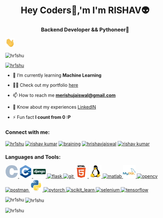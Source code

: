 <h1 align="center">Hey Coders🤖,'m I'm RISHAV👽</h1>
<h3 align="center">Backend Developer && Pythoneer🐍</h3>
<img src="https://raw.githubusercontent.com/ABSphreak/ABSphreak/master/gifs/Hi.gif" width="30px"></h2>

<p align="left"> <img src="https://komarev.com/ghpvc/?username=hr1shu&label=Profile%20views&color=0e75b6&style=flat" alt="hr1shu" /> </p>

<p align="left"> <a href="https://github.com/ryo-ma/github-profile-trophy"><img src="https://github-profile-trophy.vercel.app/?username=hr1shu" alt="hr1shu" /></a> </p>

- 🌱 I’m currently learning **Machine Learning**

- 👨‍💻 Check out my portfolio [here](https://hr1shu.pythonanywhere.com)

- 📫 How to reach me **merishujaiswal@gmail.com**

- 📄 Know about my experiences [LinkedIN](https://www.linkedin.com/in/rishav-kumar-b4a179191)

- ⚡ Fun fact **I count from 0 :P**

<h3 align="left">Connect with me:</h3>
<p align="left">
<a href="https://dev.to/hr1shu" target="blank"><img align="center" src="https://cdn.jsdelivr.net/npm/simple-icons@3.0.1/icons/dev-dot-to.svg" alt="hr1shu" height="30" width="40" /></a>
<a href="https://linkedin.com/in/rishav kumar" target="blank"><img align="center" src="https://cdn.jsdelivr.net/npm/simple-icons@3.0.1/icons/linkedin.svg" alt="rishav kumar" height="30" width="40" /></a>
<a href="https://www.youtube.com/c/braining" target="blank"><img align="center" src="https://cdn.jsdelivr.net/npm/simple-icons@3.0.1/icons/youtube.svg" alt="braining" height="30" width="40" /></a>
<a href="https://www.hackerrank.com/hrishavjaiswal" target="blank"><img align="center" src="https://cdn.jsdelivr.net/npm/simple-icons@3.0.1/icons/hackerrank.svg" alt="hrishavjaiswal" height="30" width="40" /></a>
<a href="https://auth.geeksforgeeks.org/user/rishav kumar" target="blank"><img align="center" src="https://cdn.jsdelivr.net/npm/simple-icons@3.0.1/icons/geeksforgeeks.svg" alt="rishav kumar" height="30" width="40" /></a>
</p>

<h3 align="left">Languages and Tools:</h3>
<p align="left"> <a href="https://www.cprogramming.com/" target="_blank"> <img src="https://raw.githubusercontent.com/devicons/devicon/master/icons/c/c-original.svg" alt="c" width="40" height="40"/> </a> <a href="https://www.w3schools.com/cpp/" target="_blank"> <img src="https://raw.githubusercontent.com/devicons/devicon/master/icons/cplusplus/cplusplus-original.svg" alt="cplusplus" width="40" height="40"/> </a> <a href="https://www.djangoproject.com/" target="_blank"> <img src="https://raw.githubusercontent.com/devicons/devicon/master/icons/django/django-original.svg" alt="django" width="40" height="40"/> </a> <a href="https://flask.palletsprojects.com/" target="_blank"> <img src="https://www.vectorlogo.zone/logos/pocoo_flask/pocoo_flask-icon.svg" alt="flask" width="40" height="40"/> </a> <a href="https://git-scm.com/" target="_blank"> <img src="https://www.vectorlogo.zone/logos/git-scm/git-scm-icon.svg" alt="git" width="40" height="40"/> </a> <a href="https://www.w3.org/html/" target="_blank"> <img src="https://raw.githubusercontent.com/devicons/devicon/master/icons/html5/html5-original-wordmark.svg" alt="html5" width="40" height="40"/> </a> <a href="https://www.linux.org/" target="_blank"> <img src="https://raw.githubusercontent.com/devicons/devicon/master/icons/linux/linux-original.svg" alt="linux" width="40" height="40"/> </a> <a href="https://www.mathworks.com/" target="_blank"> <img src="https://raw.githubusercontent.com/simple-icons/simple-icons/master/icons/mathworks.svg" alt="matlab" width="40" height="40"/> </a> <a href="https://www.mysql.com/" target="_blank"> <img src="https://raw.githubusercontent.com/devicons/devicon/master/icons/mysql/mysql-original-wordmark.svg" alt="mysql" width="40" height="40"/> </a> <a href="https://opencv.org/" target="_blank"> <img src="https://www.vectorlogo.zone/logos/opencv/opencv-icon.svg" alt="opencv" width="40" height="40"/> </a> <a href="https://postman.com" target="_blank"> <img src="https://www.vectorlogo.zone/logos/getpostman/getpostman-icon.svg" alt="postman" width="40" height="40"/> </a> <a href="https://www.python.org" target="_blank"> <img src="https://raw.githubusercontent.com/devicons/devicon/master/icons/python/python-original.svg" alt="python" width="40" height="40"/> </a> <a href="https://pytorch.org/" target="_blank"> <img src="https://www.vectorlogo.zone/logos/pytorch/pytorch-icon.svg" alt="pytorch" width="40" height="40"/> </a> <a href="https://scikit-learn.org/" target="_blank"> <img src="https://upload.wikimedia.org/wikipedia/commons/0/05/Scikit_learn_logo_small.svg" alt="scikit_learn" width="40" height="40"/> </a> <a href="https://www.selenium.dev" target="_blank"> <img src="https://raw.githubusercontent.com/detain/svg-logos/780f25886640cef088af994181646db2f6b1a3f8/svg/selenium-logo.svg" alt="selenium" width="40" height="40"/> </a> <a href="https://www.tensorflow.org" target="_blank"> <img src="https://www.vectorlogo.zone/logos/tensorflow/tensorflow-icon.svg" alt="tensorflow" width="40" height="40"/> </a> </p>

<p><img align="left" src="https://github-readme-stats.vercel.app/api/top-langs?username=hr1shu&show_icons=true&locale=en&layout=compact" alt="hr1shu" /></p>

<p>&nbsp;<img align="center" src="https://github-readme-stats.vercel.app/api?username=hr1shu&show_icons=true&locale=en" alt="hr1shu" /></p>

<p><img align="center" src="https://github-readme-streak-stats.herokuapp.com/?user=hr1shu&" alt="hr1shu" /></p>

